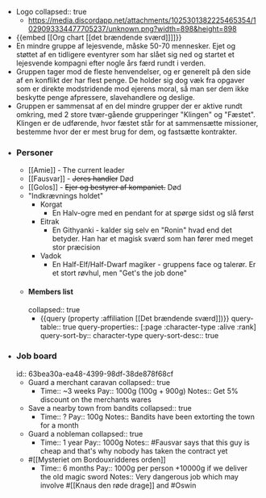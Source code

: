 - Logo
  collapsed:: true
	- https://media.discordapp.net/attachments/1025301382225465354/1029093334477705237/unknown.png?width=898&height=898
- {{embed [[Org chart [[det brændende sværd]]]]}}
- En mindre gruppe af lejesvende, måske 50-70 mennesker. 
  Ejet og støttet af en tidligere eventyrer som har slået sig ned og startet et lejesvende kompagni efter nogle års færd rundt i verden.
- Gruppen tager mod de fleste henvendelser, og er generelt på den side af en konflikt der har flest penge. De holder sig dog væk fra opgaver som er direkte modstridende mod ejerens moral, så man ser dem ikke beskytte penge afpressere, slavehandlere og deslige.
- Gruppen er sammensat af en del mindre grupper der er aktive rundt omkring, med 2 store tvær-gående grupperinger "Klingen" og "Fæstet". 
  Klingen er de udførende, hvor fæstet står for at sammensætte missioner, bestemme hvor der er mest brug for dem, og fastsætte kontrakter.
- ### Personer
	- [[Amie]] - The current leader
	- [[Fausvar]] - ~~Jeres handler~~ Død
	- [[Golos]] - ~~Ejer og bestyrer af kompaniet.~~ Død
	- "Indkrævnings holdet"
		- Korgat
			- En Halv-ogre med en pendant for at spørge sidst og slå først
		- Eitrak
			- En Githyanki - kalder sig selv en "Ronin" hvad end det betyder. Han har et magisk sværd som han fører med meget stor præcision
		- Vadok
			- En Half-Elf/Half-Dwarf magiker - gruppens face og talerør. Er et stort røvhul, men "Get's the job done"
	- #### Members list
	  collapsed:: true
		- {{query (property :affiliation [[Det brændende sværd]])}}
		  query-table:: true
		  query-properties:: [:page :character-type :alive :rank]
		  query-sort-by:: character-type
		  query-sort-desc:: true
- ### Job board
  id:: 63bea30a-ea48-4399-98df-38de878f68cf
	- Guard a merchant caravan
	  collapsed:: true
		- Time:: ~3 weeks
		  Pay:: 1000g (100g + 900g)
		  Notes:: Get 5% discount on the merchants wares
	- Save a nearby town from bandits
	  collapsed:: true
		- Time:: ?
		  Pay:: 100g
		  Notes:: Bandits have been extorting the town for a month
	- Guard a nobleman
	  collapsed:: true
		- Time:: 1 year
		  Pay:: 1000g
		  Notes:: #Fausvar says that this guy is cheap and that's why nobody has taken the contract yet
	- #[[Mysteriet om Bordouxridderes orden]]
		- Time:: 6 months
		  Pay:: 1000g per person +10000g if we deliver the old magic sword
		  Notes:: Very dangerous job which may involve #[[Knaus den røde drage]] and #Oswin